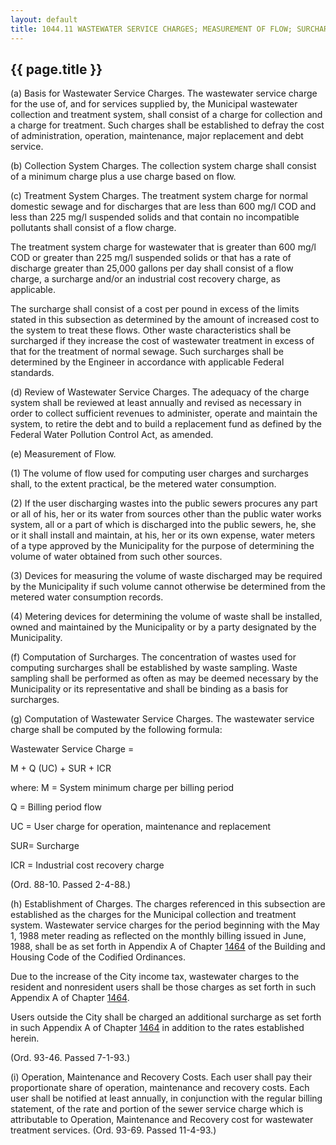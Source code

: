 ---
layout: default 
title: 1044.11 WASTEWATER SERVICE CHARGES; MEASUREMENT OF FLOW; SURCHARGES.---

{{ page.title }}
----------------

​(a) Basis for Wastewater Service Charges. The wastewater service charge
for the use of, and for services supplied by, the Municipal wastewater
collection and treatment system, shall consist of a charge for
collection and a charge for treatment. Such charges shall be established
to defray the cost of administration, operation, maintenance, major
replacement and debt service.

​(b) Collection System Charges. The collection system charge shall
consist of a minimum charge plus a use charge based on flow.

​(c) Treatment System Charges. The treatment system charge for normal
domestic sewage and for discharges that are less than 600 mg/l COD and
less than 225 mg/l suspended solids and that contain no incompatible
pollutants shall consist of a flow charge.

The treatment system charge for wastewater that is greater than 600 mg/l
COD or greater than 225 mg/l suspended solids or that has a rate of
discharge greater than 25,000 gallons per day shall consist of a flow
charge, a surcharge and/or an industrial cost recovery charge, as
applicable.

The surcharge shall consist of a cost per pound in excess of the limits
stated in this subsection as determined by the amount of increased cost
to the system to treat these flows. Other waste characteristics shall be
surcharged if they increase the cost of wastewater treatment in excess
of that for the treatment of normal sewage. Such surcharges shall be
determined by the Engineer in accordance with applicable Federal
standards.

​(d) Review of Wastewater Service Charges. The adequacy of the charge
system shall be reviewed at least annually and revised as necessary in
order to collect sufficient revenues to administer, operate and maintain
the system, to retire the debt and to build a replacement fund as
defined by the Federal Water Pollution Control Act, as amended.

​(e) Measurement of Flow.

​(1) The volume of flow used for computing user charges and surcharges
shall, to the extent practical, be the metered water consumption.

​(2) If the user discharging wastes into the public sewers procures any
part or all of his, her or its water from sources other than the public
water works system, all or a part of which is discharged into the public
sewers, he, she or it shall install and maintain, at his, her or its own
expense, water meters of a type approved by the Municipality for the
purpose of determining the volume of water obtained from such other
sources.

​(3) Devices for measuring the volume of waste discharged may be
required by the Municipality if such volume cannot otherwise be
determined from the metered water consumption records.

​(4) Metering devices for determining the volume of waste shall be
installed, owned and maintained by the Municipality or by a party
designated by the Municipality.

​(f) Computation of Surcharges. The concentration of wastes used for
computing surcharges shall be established by waste sampling. Waste
sampling shall be performed as often as may be deemed necessary by the
Municipality or its representative and shall be binding as a basis for
surcharges.

​(g) Computation of Wastewater Service Charges. The wastewater service
charge shall be computed by the following formula:

Wastewater Service Charge =

M + Q (UC) + SUR + ICR

where: M = System minimum charge per billing period

Q = Billing period flow

UC = User charge for operation, maintenance and replacement

SUR= Surcharge

ICR = Industrial cost recovery charge

(Ord. 88-10. Passed 2-4-88.)

​(h) Establishment of Charges. The charges referenced in this subsection
are established as the charges for the Municipal collection and
treatment system. Wastewater service charges for the period beginning
with the May 1, 1988 meter reading as reflected on the monthly billing
issued in June, 1988, shall be as set forth in Appendix A of Chapter
[1464](58d37b9c.html) of the Building and Housing Code of the Codified
Ordinances.

Due to the increase of the City income tax, wastewater charges to the
resident and nonresident users shall be those charges as set forth in
such Appendix A of Chapter [1464](58d37b9c.html).

Users outside the City shall be charged an additional surcharge as set
forth in such Appendix A of Chapter [1464](58d37b9c.html) in addition to
the rates established herein.

(Ord. 93-46. Passed 7-1-93.)

​(i) Operation, Maintenance and Recovery Costs. Each user shall pay
their proportionate share of operation, maintenance and recovery costs.
Each user shall be notified at least annually, in conjunction with the
regular billing statement, of the rate and portion of the sewer service
charge which is attributable to Operation, Maintenance and Recovery cost
for wastewater treatment services. (Ord. 93-69. Passed 11-4-93.)
